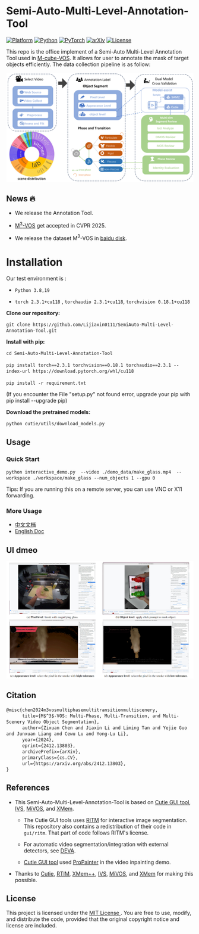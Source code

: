 # Semi-Auto-Multi-Level-Annotation-Tool

[![Platform](https://img.shields.io/badge/Platform-Linux-lightgrey?logo=linux)](https://www.linux.org/)  [![Python](https://img.shields.io/badge/Python-3.8%2B-blue?logo=python)](https://www.python.org/)  [![PyTorch](https://img.shields.io/badge/torch-2.3.1%2Bcu118-orange?logo=pytorch)](https://pytorch.org/) [![arXiv](https://img.shields.io/badge/arXiv-2412.13803-b31b1b?logo=arxiv)](https://arxiv.org/html/2412.13803v2)  [![License](https://img.shields.io/badge/license-MIT-blue.svg)](LICENSE)

This repo is the office implement of a Semi-Auto Multi-Level Annotation Tool used in [M-cube-VOS](https://zixuan-chen.github.io/M-cube-VOS.github.io/). It allows for user to annotate the mask of target objects efficiently. The data collection pipeline is as follow:

 ![final_dataset_pipeline](./fig/final_dataset_pipeline.jpg)


## News :fire:

- We release the Annotation Tool.

- [M$^3$-VOS](https://zixuan-chen.github.io/M-cube-VOS.github.io/) get accepted in CVPR 2025.

- We release the dataset  M$^3$-VOS in [baidu disk](https://pan.baidu.com/s/1iNh-ndhfVYupQhDHzZx5VQ?pwd=mvos).

  
# Installation

Our test environment is :

- `Python 3.8,19`

- `torch 2.3.1+cu118` , `torchaudio 2.3.1+cu118`, `torchvision 0.18.1+cu118`

**Clone our repository:**

```
git clone https://github.com/Lijiaxin0111/SemiAuto-Multi-Level-Annotation-Tool.git
```

**Install with pip:**

```
cd Semi-Auto-Multi-Level-Annotation-Tool

pip install torch==2.3.1 torchvision==0.18.1 torchaudio==2.3.1 --index-url https://download.pytorch.org/whl/cu118

pip install -r requirement.txt
```

(If you encounter the File "setup.py" not found error, upgrade your pip with pip install --upgrade pip)

**Download the pretrained models:**

```
python cutie/utils/download_models.py
```

## Usage

### Quick Start

```
python interactive_demo.py  --video ./demo_data/make_glass.mp4  --workspace ./workspace/make_glass --num_objects 1 --gpu 0
```

Tips: If you are running this on a remote server, you can use VNC or X11 forwarding.

### More Usage

- [中文文档](./doc/UI_China.md)
- [English Doc](./doc/UI_ENG.md)


## UI dmeo

![UI](./fig/UI.png)

## Citation

```
@misc{chen2024m3vosmultiphasemultitransitionmultiscenery,
      title={M$^3$-VOS: Multi-Phase, Multi-Transition, and Multi-Scenery Video Object Segmentation}, 
      author={Zixuan Chen and Jiaxin Li and Liming Tan and Yejie Guo and Junxuan Liang and Cewu Lu and Yong-Lu Li},
      year={2024},
      eprint={2412.13803},
      archivePrefix={arXiv},
      primaryClass={cs.CV},
      url={https://arxiv.org/abs/2412.13803}, 
}
```

## References

- This Semi-Auto-Multi-Level-Annotation-Tool is based on [Cutie GUI tool]( [https://raw.githubusercontent.com/hkchengrex/Cutie](https://raw.githubusercontent.com/hkchengrex/Cutie/main/docs/sources.txt)), [IVS](https://github.com/seoungwugoh/ivs-demo), [MiVOS](https://github.com/hkchengrex/MiVOS), and [XMem](https://github.com/hkchengrex/XMem).

  - The Cutie GUI tools uses [RITM](https://github.com/SamsungLabs/ritm_interactive_segmentation) for interactive image segmentation. This repository also contains a redistribution of their code in `gui/ritm`. That part of code follows RITM's license.

  - For automatic video segmentation/integration with external detectors, see [DEVA](https://github.com/hkchengrex/Tracking-Anything-with-DEVA).

  -  [Cutie GUI tool]( [https://raw.githubusercontent.com/hkchengrex/Cutie](https://raw.githubusercontent.com/hkchengrex/Cutie/main/docs/sources.txt)) used [ProPainter](https://github.com/sczhou/ProPainter) in the video inpainting demo.


- Thanks to [Cutie]( [https://raw.githubusercontent.com/hkchengrex/Cutie](https://raw.githubusercontent.com/hkchengrex/Cutie/main/docs/sources.txt)), [RTIM](https://github.com/SamsungLabs/ritm_interactive_segmentation), [XMem++](https://github.com/max810/XMem2), [IVS](https://github.com/seoungwugoh/ivs-demo), [MiVOS](https://github.com/hkchengrex/MiVOS), and [XMem](https://github.com/hkchengrex/XMem) for making this possible.


## License

This project is licensed under the [MIT License ](https://chat.sjtu.edu.cn/c/LICENSE). You are free to use, modify, and distribute the code, provided that the original copyright notice and license are included.

